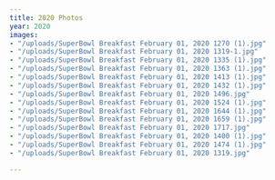 ```yaml
---
title: 2020 Photos
year: 2020
images:
- "/uploads/SuperBowl Breakfast February 01, 2020 1270 (1).jpg"
- "/uploads/SuperBowl Breakfast February 01, 2020 1319-1.jpg"
- "/uploads/SuperBowl Breakfast February 01, 2020 1335 (1).jpg"
- "/uploads/SuperBowl Breakfast February 01, 2020 1363 (1).jpg"
- "/uploads/SuperBowl Breakfast February 01, 2020 1413 (1).jpg"
- "/uploads/SuperBowl Breakfast February 01, 2020 1432 (1).jpg"
- "/uploads/SuperBowl Breakfast February 01, 2020 1496.jpg"
- "/uploads/SuperBowl Breakfast February 01, 2020 1524 (1).jpg"
- "/uploads/SuperBowl Breakfast February 01, 2020 1644 (1).jpg"
- "/uploads/SuperBowl Breakfast February 01, 2020 1659 (1).jpg"
- "/uploads/SuperBowl Breakfast February 01, 2020 1717.jpg"
- "/uploads/SuperBowl Breakfast February 01, 2020 1400 (1).jpg"
- "/uploads/SuperBowl Breakfast February 01, 2020 1474 (1).jpg"
- "/uploads/SuperBowl Breakfast February 01, 2020 1319.jpg"

---
```

